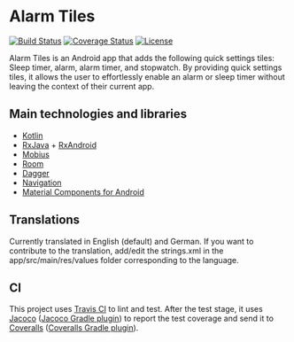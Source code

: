 # Alarm Tiles

[![Build Status](https://travis-ci.com/linusfessler/alarm-tiles.svg?branch=master)](https://travis-ci.com/linusfessler/alarm-tiles)
[![Coverage Status](https://coveralls.io/repos/github/linusfessler/alarm-tiles/badge.svg?branch=master)](https://coveralls.io/github/linusfessler/alarm-tiles?branch=master)
[![License](https://img.shields.io/github/license/linusfessler/alarm-tiles)](LICENSE)

Alarm Tiles is an Android app that adds the following quick settings tiles: Sleep timer, alarm, alarm timer, and stopwatch.
By providing quick settings tiles, it allows the user to effortlessly enable an alarm or sleep timer without leaving the context of their current app.

## Main technologies and libraries
* [Kotlin](https://kotlinlang.org)
* [RxJava](https://github.com/ReactiveX/RxJava) + [RxAndroid](https://github.com/ReactiveX/RxAndroid)
* [Mobius](https://github.com/spotify/mobius)
* [Room](https://developer.android.com/topic/libraries/architecture/room)
* [Dagger](https://github.com/google/dagger)
* [Navigation](https://developer.android.com/guide/navigation)
* [Material Components for Android](https://github.com/material-components/material-components-android)

## Translations
Currently translated in English (default) and German.
If you want to contribute to the translation, add/edit the strings.xml in the app/src/main/res/values folder corresponding to the language.

## CI
This project uses [Travis CI](https://travis-ci.com) to lint and test. After the test stage, it uses
[Jacoco](https://github.com/jacoco/jacoco)
([Jacoco Gradle plugin](https://github.com/vanniktech/gradle-android-junit-jacoco-plugin))
to report the test coverage and send it to
[Coveralls](https://coveralls.io)
([Coveralls Gradle plugin](https://github.com/kt3k/coveralls-gradle-plugin)).